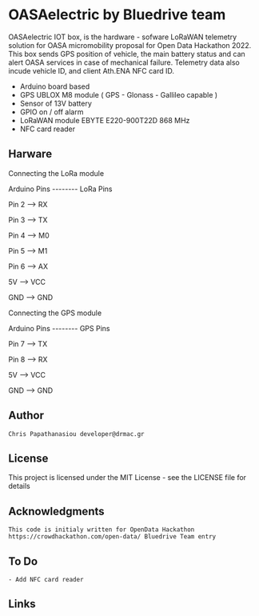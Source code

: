 # OASAelectric by Bluedrive team

OASAelectric IOT box, is the hardware - sofware LoRaWAN telemetry solution for OASA micromobility proposal for Open Data Hackathon 2022. 
This box sends GPS position of vehicle, the main battery status and can alert OASA services in case of mechanical failure. Telemetry data also incude vehicle ID, and client Ath.ENA NFC card ID.
 
- Arduino board based
- GPS UBLOX M8 module (  GPS - Glonass - Gallileo capable  )
- Sensor of 13V battery
- GPIO on / off alarm 
- LoRaWAN module EBYTE E220-900T22D 868 MHz
- NFC card reader

## Harware 

Connecting the LoRa module

Arduino Pins -------- LoRa Pins


Pin 2		——>		RX

Pin 3		——>		TX

Pin 4		——>		M0  

Pin 5		——>		M1  

Pin 6		——>		AX   

5V		——>		VCC

GND		——>		GND


Connecting the GPS module


Arduino Pins -------- GPS Pins


Pin 7		——>		TX

Pin 8		——>		RX

5V		——>		VCC

GND		——>		GND


## Author
    Chris Papathanasiou developer@drmac.gr
    
## License

This project is licensed under the MIT License - see the LICENSE file for details

## Acknowledgments

    This code is initialy written for OpenData Hackathon https://crowdhackathon.com/open-data/ Bluedrive Team entry

## To Do

    - Add NFC card reader

## Links
